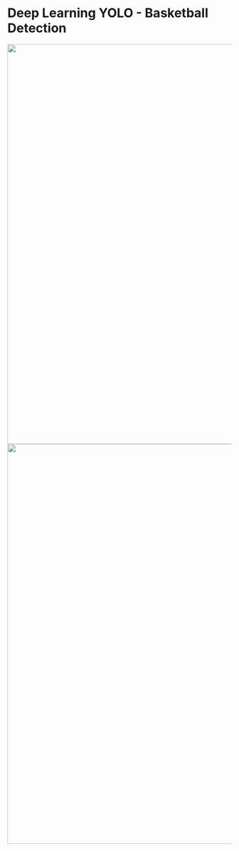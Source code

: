 # Deep Learning YOLO - Basketball Detection



<img src = "githib_two_ball.gif" width='900' heigh='600'>


<img src = "githib_shot.gif" width='900' heigh='600'>
